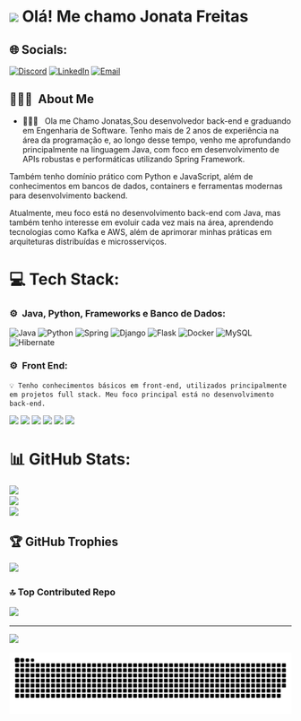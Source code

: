 <h1><img src="https://raw.githubusercontent.com/JonataFreitas/JonataFreitas/master/hi.gif" height="30px" style="color:white;"/>  Olá! Me chamo Jonata Freitas</h1> 

## 🌐 Socials:
[![Discord](https://img.shields.io/badge/Discord-%237289DA.svg?logo=discord&logoColor=white)](https://discord.com/users/788895222024765441)  [![LinkedIn](https://img.shields.io/badge/LinkedIn-%230077B5.svg?logo=linkedin&logoColor=white)](https://www.linkedin.com/in/jonatadev)  [![Email](https://img.shields.io/badge/Email-D14836?logo=gmail&logoColor=white)](mailto:jonatasaple@gmail.com)  


</p>

<h2> 👨🏻‍💻 &nbsp;About Me </h2>

- 👨🏻‍💻 &nbsp; Ola me Chamo Jonatas,Sou desenvolvedor back-end e graduando em Engenharia de Software. Tenho mais de 2 anos de experiência na área da programação e, ao longo desse tempo, venho me aprofundando principalmente na linguagem Java, com foco em desenvolvimento de APIs robustas e performáticas utilizando Spring Framework.

Também tenho domínio prático com Python e JavaScript, além de conhecimentos em bancos de dados, containers e ferramentas modernas para desenvolvimento backend.

Atualmente, meu foco está no desenvolvimento back-end com Java, mas também tenho interesse em evoluir cada vez mais na área, aprendendo tecnologias como Kafka e AWS, além de aprimorar minhas práticas em arquiteturas distribuídas e microsserviços.

# 💻 Tech Stack:
<h3>⚙️ &nbsp;Java, Python, Frameworks e Banco de Dados:</h3>
<p>

![Java](https://img.shields.io/badge/Java-007396?style=for-the-badge&logo=coffeescript&logoColor=white)  ![Python](https://img.shields.io/badge/Python-3670A0?style=for-the-badge&logo=python&logoColor=ffdd54)  ![Spring](https://img.shields.io/badge/Spring-%236DB33F.svg?style=for-the-badge&logo=spring&logoColor=white)   ![Django](https://img.shields.io/badge/Django-%23092E20.svg?style=for-the-badge&logo=django&logoColor=white)   ![Flask](https://img.shields.io/badge/Flask-%23000.svg?style=for-the-badge&logo=flask&logoColor=white)   ![Docker](https://img.shields.io/badge/Docker-%230db7ed.svg?style=for-the-badge&logo=docker&logoColor=white)  ![MySQL](https://img.shields.io/badge/MySQL-4479A1.svg?style=for-the-badge&logo=mysql&logoColor=white)  ![Hibernate](https://img.shields.io/badge/Hibernate-59666C?style=for-the-badge&logo=hibernate&logoColor=white)  

<h3>⚙️ &nbsp;Front End:</h3>
<p>
</p>

    💡 Tenho conhecimentos básicos em front-end, utilizados principalmente em projetos full stack. Meu foco principal está no desenvolvimento back-end.
<p> <img src="https://img.shields.io/badge/HTML5-E34F26?style=for-the-badge&logo=html5&logoColor=white"/> <img src="https://img.shields.io/badge/CSS3-1572B6?style=for-the-badge&logo=css3&logoColor=white"/> <img src="https://img.shields.io/badge/JavaScript-F7DF1E?style=for-the-badge&logo=javascript&logoColor=black"/> <img src="https://img.shields.io/badge/DOM-Manipulation-informational?style=for-the-badge&logo=javascript"/> <img src="https://img.shields.io/badge/JFrame-Java_GUI-green?style=for-the-badge&logo=java&logoColor=white"/> <img src="https://img.shields.io/badge/Swing-Java_Framework-blue?style=for-the-badge&logo=java&logoColor=white"/> </p>


# 📊 GitHub Stats:
![](https://github-readme-stats.vercel.app/api?username=devJonatas06&theme=dark&hide_border=false&include_all_commits=false&count_private=false)<br/>
![](https://github-readme-streak-stats.herokuapp.com/?user=devJonatas06&theme=dark&hide_border=false)<br/>
![](https://github-readme-stats.vercel.app/api/top-langs/?username=devJonatas06&theme=dark&hide_border=false&include_all_commits=false&count_private=false&layout=compact)

## 🏆 GitHub Trophies
![](https://github-profile-trophy.vercel.app/?username=devJonatas06&theme=dark&no-frame=false&no-bg=true&margin-w=4)

### 🔝 Top Contributed Repo
![](https://github-contributor-stats.vercel.app/api?username=devJonatas06&limit=5&theme=dark&combine_all_yearly_contributions=true)

---
[![](https://visitcount.itsvg.in/api?id=devJonatas06&icon=0&color=0)](https://visitcount.itsvg.in)

<picture>
  <source media="(prefers-color-scheme: dark)" srcset="https://raw.githubusercontent.com/devJonatas06/devJonatas06/output/github-snake-dark.svg" />
  <source media="(prefers-color-scheme: light)" srcset="https://raw.githubusercontent.com/devJonatas06/devJonatas06/output/github-snake.svg" />
  <img alt="github-snake" src="https://raw.githubusercontent.com/devJonatas06/devJonatas06/output/github-snake.svg" />
</picture>


